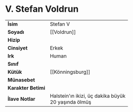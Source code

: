 # V. Stefan Voldrun  
|  |  |  
|---|---|  
| **İsim** | Stefan V |  
| **Soyadı** | [[Voldrun]] |  
| **Hizip** |  |  
| **Cinsiyet** | Erkek |  
| **Irk** | Human |  
| **Sınıf** |  |  
| **Kütük** | [[Könningsburg]] |  
| **Münasebet** |  |  
| **Karakter Betimi** |  |  
| **İlave Notlar** | Halstein'ın ikizi, üç dakika büyük<br>20 yaşında ölmüş |  
